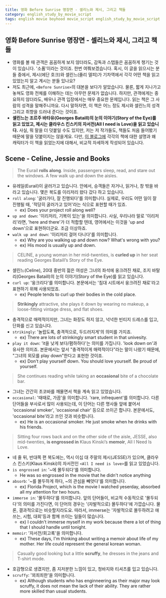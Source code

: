 ```yaml
---
title: 영화 Before Sunrise 명장면 - 셀리느와 제시, 그리고 책들
category: english_study_by_movie_script
tags: english movie boyhood movie_script english_study_by_movie_script BeforeSunrise
---
```


## 영화 Before Sunrise 명장면 - 셀리느와 제시, 그리고 책들

- 영화를 볼 때 관객은 꼼꼼하게 보지 않더라도, 감독과 스탭들은 꼼꼼하게 챙기는 것이 있습니다. '소품'이라는 것이죠. 한번 여쭤보겠습니다. 혹시, 이 글을 읽으시는 분들 중에서, 제시(에단 호크)와 셀린느(쥴리 델피)가 기차역에서 각각 어떤 책을 읽고 있었는지 알고 계시는 분들 있나요?
- 저도 최근에, `<Before Sunrise>`의 대본을 보다가 알았습니다. 물론, 짧게 지나가고 놓쳐도 영화 전체를 이해하는 데는 아무런 문제가 없습니다. 하지만, 관객에게는 중요하지 않더라도, 배우나 관객 입장에서는 매우 중요한 문제입니다. 읽는 책은 그 사람의 성격을 말해주니까요. 다시 말하자면, 이 책은 어느 정도 제시와 셀린느의 성격 그리고 취향을 드러내 준다는 것이죠.
- **셀린느는 조르주 바타유(Georges Bataill)의 눈의 이야기(Story of the Eye)를 읽고 있었고, 제시는 클라우스 킨스키의 자서전(All I need is Love)을 읽고 있습니다.** 사실, 뭐 말을 더 덧붙일 수도 있지만, 저는 저 작가들도, 책들도 처음 들어봤기 때문에 말을 덧붙이지는 않을게요. 다만, [이 블로그에](https://m.blog.naver.com/PostView.nhn?blogId=dibrary1004&logNo=220223419600&proxyReferer=https:%2F%2Fwww.google.com%2F) 각각의 책에 대한 설명과 왜 캐릭터가 이 책을 읽었는지에 대해서, 비교적 자세하게 작성되어 있습니다.

## Scene - Celine, Jessie and Books

> The Eurail **rolls along**. Inside, passengers sleep, read, and stare out the windows. A few walk up and down the aisles.

- 유레일(Eurail)이 굴러가고 있습니다. 안에서, 승객들은 자거나, 읽거나, 창 밖을 바라고 있습니다. 몇은 복도를 이리저리 왔다 갔다 하고 있습니다.
- `roll along`: '굴러가다, 잘 진행되다'를 의미합니다. 실제로, 우리도 어떤 일이 잘 진행될 때, '적당히 굴러가고 있어'라는 식으로 표현할 때가 있죠.
  - ex) Does your project roll along well? 
- `up and down`: '이리저리, 기복이 있는'을 의미합니다. 사실, 우리나라 말로 '이리저리'라면, 'here and there'가 더 적합할 텐데, 영어에서는 이것을 'up and down'으로 표현하더군요. 조금 이상하죠. 
- `walk up and down`: '이리저리 걸어 다니다'를 의미합니다. 
  - ex) Why are you walking up and down now? What's wrong with you?
  - ex) His mood is usually up and down. 

> CELINE, a young woman in her mid-twenties, is **curled up** in her seat reading Georges Bataill’s Story of the Eye.

- 셀린느(Celine), 20대 중반의 젊은 여성은 그녀의 좌석에 웅크려진 채로, 조지 바탈리(Georges Bataill)의 눈의 이야기(Story of the Eye)를 읽고 있습니다.
- `curl up`: '웅크리다'를 의미합니다. 본문에서는 '침대 시트에서 웅크려진 채로'라고 표현하기 위해 사용되었죠.
  - ex) People tends to curl up their bodies in the cold place.

> **Strikingly** attractive, she plays it down by wearing no makeup, a loose-fitting vintage dress, and flat shoes. 

- 충격적으로 매력적이지만, 그녀는 화장도 하지 않고, 넉넉한 빈티지 드레스를 입고, 단화를 신고 있습니다.
- `strikingly`: '놀랍도록, 충격적으로, 두드러지게'의 의미를 가지죠.
  - ex) There are lots of strinkingly smart student in that univesity.
- `play it down`: 'it을 낮게 보다/폄하하다'는 의미를 가집니다. 'look down on'과 유사한 의미죠. 본문에서는 앞서 "충격적이게 매력적이다"라는 말이 나왔기 때문에, "그녀의 외모를 play down"한다고 표현한 것이죠. 
  - ex) Don't play yourself down. You should love yourself. Be proud of yourself.

> She continues reading while taking an **occasional** bite of a chocolate bar. 

- 그녀는 간간히 초코바를 깨물면서 책을 계속 읽고 있었습니다.
- `occasional`: '때때로, 가끔'을 의미합니다. 'rare, infrequent'를 의미합니다. 다른 단어들을 부사로서 많이 사용되는데, 이 단어는 다른 명사들 앞에 붙어서 'occasional smoker', 'occasional chair' 등으로 쓰이곤 합니다. 본문에서도, 'occasional bite'라고 쓰인 것과 비슷합니다.
  - ex) He is an occasional smoker. He just smoke when he drinks with his friends.

> Sitting four rows back and on the other side of the aisle, JESSE, also mid-twenties, **is engrossed in** Klaus Kinski’s **memoir**, All I Need Is Love.

- 네 줄 뒤, 반대쪽 편 복도에는, 역시 이십 대 주말의 제시(JESSE)가 있으며, 클라우스 킨스키(Klaus Kinski)의 자서전인 `<All I need is love>`를 읽고 있었습니다.
- `is engrossed in`: '~에 몰두되다'를 의미합니다. 
  - He was so engrossed in the movie that he didn't notice anything
- `absorb`: '~를 몰두하게 하다, ~의 관심을 빼앗다'를 의미합니다. 
  - ex) Florida Project, which is the movie I watched yeserday, absorbed all my attention for two hours. 
- `immerse in`: '몰두하다'를 의미합니다. 앞의 단어들이, 비교적 수동적으로 '몰두되다'의 의미를 가진다면, 이 단어의 경우는 '(자발적으로) 몰두하다'에 가깝습니다. 물론, 결과적으로는 비슷할지라도요. 따라서, immerse는 '자발적으로 몰두하려고 애쓰는, 시험, 대회'등과 함께 쓰이는 일들이 많습니다. 
  - ex) I couldn't immerse myself in my work because there a lot of thing that I should handle until tonight.
- `memoir`: '자서전/회고록'을 의미합니다. 
  - ex) These days, I'm thinking about writing a memoir about life of my mother. Her life could represent the general korean woman. 

> Casually good looking but a little **scruffy**, he dresses in the jeans and T-shirt mode.

- 호감형으로 생겼지만, 좀 지저분한 느낌이 있고, 청바지와 티셔츠를 입고 있습니다.
- `scruffy`: '꾀죄죄한'을 의미합니다. 
  - ex) Although students who has enginneering as their major may look scruffy, it does not mean the lack of their ability. They are rather more skilled than usual students.
